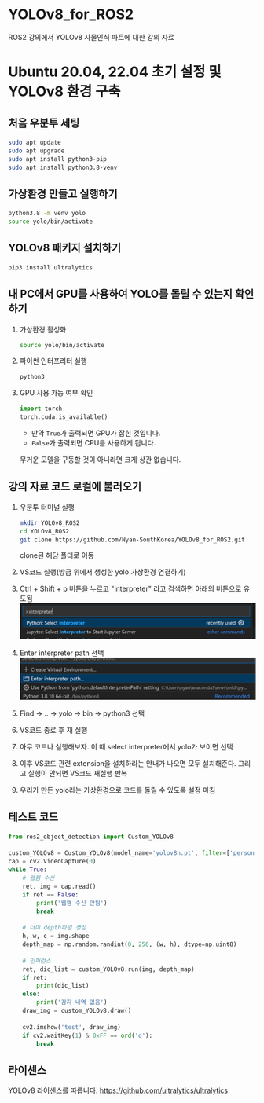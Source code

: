 # YOLOv8_for_ROS2
ROS2 강의에서 YOLOv8 사물인식 파트에 대한 강의 자료


# Ubuntu 20.04, 22.04 초기 설정 및 YOLOv8 환경 구축

## 처음 우분투 세팅

```bash
sudo apt update
sudo apt upgrade
sudo apt install python3-pip
sudo apt install python3.8-venv
```

## 가상환경 만들고 실행하기

```bash
python3.8 -m venv yolo
source yolo/bin/activate
```

## YOLOv8 패키지 설치하기

```bash
pip3 install ultralytics
```

## 내 PC에서 GPU를 사용하여 YOLO를 돌릴 수 있는지 확인하기

1. 가상환경 활성화

    ```bash
    source yolo/bin/activate
    ```

2. 파이썬 인터프리터 실행

    ```bash
    python3
    ```

3. GPU 사용 가능 여부 확인

    ```python
    import torch
    torch.cuda.is_available()
    ```

    - 만약 `True`가 출력되면 GPU가 잡힌 것입니다.
    - `False`가 출력되면 CPU를 사용하게 됩니다.

    무거운 모델을 구동할 것이 아니라면 크게 상관 없습니다.

## 강의 자료 코드 로컬에 불러오기

1. 우분투 터미널 실행

    ```bash
    mkdir YOLOv8_ROS2
    cd YOLOv8_ROS2
    git clone https://github.com/Nyan-SouthKorea/YOLOv8_for_ROS2.git
    ```
    clone된 해당 폴더로 이동

2. VS코드 실행(방금 위에서 생성한 yolo 가상환경 연결하기)

3. Ctrl + Shift + p 버튼을 누르고 "interpreter" 라고 검색하면 아래의 버튼으로 유도됨
![alt text](https://raw.githubusercontent.com/Nyan-SouthKorea/YOLOv8_for_ROS2/main/README_images/image_1.png)

4. Enter interpreter path 선택
![alt text](https://raw.githubusercontent.com/Nyan-SouthKorea/YOLOv8_for_ROS2/main/README_images/image_2.png)

5. Find -> .. -> yolo -> bin -> python3 선택

6. VS코드 종료 후 재 실행

7. 아무 코드나 실행해보자. 이 때 select interpreter에서 yolo가 보이면 선택

8. 이후 VS코드 관련 extension을 설치하라는 안내가 나오면 모두 설치해준다. 그리고 실행이 안되면 VS코드 재실행 반복

9. 우리가 만든 yolo라는 가상환경으로 코드를 돌릴 수 있도록 설정 마침

## 테스트 코드
```python
from ros2_object_detection import Custom_YOLOv8

custom_YOLOv8 = Custom_YOLOv8(model_name='yolov8n.pt', filter=['person'])
cap = cv2.VideoCapture(0)
while True:
    # 웹캠 수신
    ret, img = cap.read()
    if ret == False:
        print('웹캠 수신 안됨')
        break
    
    # 더미 depth파일 생성
    h, w, c = img.shape
    depth_map = np.random.randint(0, 256, (w, h), dtype=np.uint8)

    # 인퍼런스
    ret, dic_list = custom_YOLOv8.run(img, depth_map)
    if ret:
        print(dic_list)
    else:
        print('감지 내역 없음')
    draw_img = custom_YOLOv8.draw()
    
    cv2.imshow('test', draw_img)
    if cv2.waitKey(1) & 0xFF == ord('q'):
        break
```

## 라이센스
YOLOv8 라이센스를 따릅니다. 
https://github.com/ultralytics/ultralytics